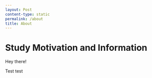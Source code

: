```yaml
---
layout: Post
content-type: static
permalink: /about
title: About
---
```


# Study Motivation and Information

Hey there!

Test test

